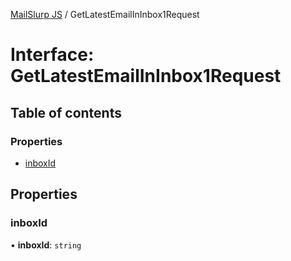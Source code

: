 [MailSlurp JS](../README.md) / GetLatestEmailInInbox1Request

# Interface: GetLatestEmailInInbox1Request

## Table of contents

### Properties

- [inboxId](GetLatestEmailInInbox1Request.md#inboxid)

## Properties

### inboxId

• **inboxId**: `string`
